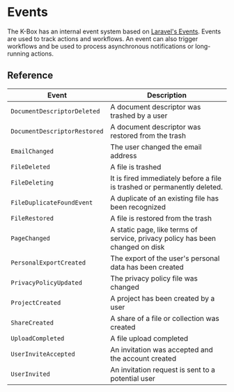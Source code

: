 # Events

The K-Box has an internal event system based on [Laravel's Events](https://laravel.com/docs/5.7/events).
Events are used to track actions and workflows. An event can also trigger workflows and be used to process 
asynchronous notifications or long-running actions.


## Reference

| Event                        | Description |
| ---------------------------- | ----------- |
| `DocumentDescriptorDeleted`  | A document descriptor was trashed by a user |
| `DocumentDescriptorRestored` | A document descriptor was restored from the trash |
| `EmailChanged`               | The user changed the email address |
| `FileDeleted`                | A file is trashed |
| `FileDeleting`               | It is fired immediately before a file is trashed or permanently deleted. |
| `FileDuplicateFoundEvent`    | A duplicate of an existing file has been recognized |
| `FileRestored`               | A file is restored from the trash |
| `PageChanged`                | A static page, like terms of service, privacy policy has been changed on disk |
| `PersonalExportCreated`      | The export of the user's personal data has been created |
| `PrivacyPolicyUpdated`       | The privacy policy file was changed |
| `ProjectCreated`             | A project has been created by a user |
| `ShareCreated`               | A share of a file or collection was created |
| `UploadCompleted`            | A file upload completed |
| `UserInviteAccepted`         | An invitation was accepted and the account created |
| `UserInvited`                | An invitation request is sent to a potential user |
